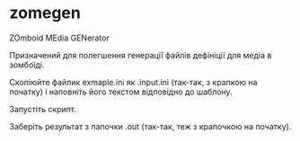 # zomegen
ZOmboid MEdia GENerator

Призначений для полегшення генерації файлів дефініції для медіа в зомбоїді.

Скопіюйте файлик exmaple.ini як .input.ini (так-так, з крапкою на початку) і наповніть його текстом відповідно до шаблону.

Запустіть скрипт.

Заберіть результат з папочки .out (так-так, теж з крапочкою на початку).